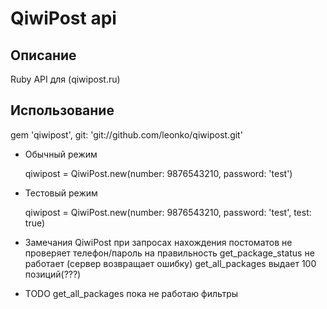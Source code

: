 # QiwiPost api

## Описание
Ruby API для (qiwipost.ru)

## Использование

gem 'qiwipost', git: 'git://github.com/leonko/qiwipost.git'

* Обычный режим

	qiwipost = QiwiPost.new(number: 9876543210, password: 'test')

* Тестовый режим

	qiwipost = QiwiPost.new(number: 9876543210, password: 'test', test: true)

* Замечания
	QiwiPost при запросах нахождения постоматов не проверяет телефон/пароль на правильность
	get_package_status не работает (сервер возвращает ошибку)
	get_all_packages выдает 100 позиций(???)

* TODO
	get_all_packages пока не работаю фильтры
